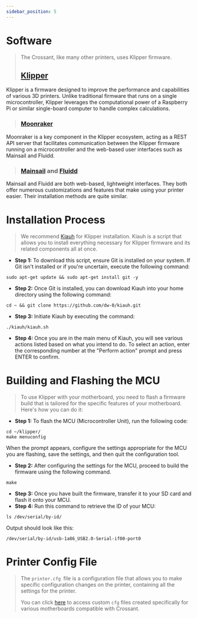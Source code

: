 ```yaml
---
sidebar_position: 5
---
```

# Software
>
>The Crossant, like many other printers, uses Klipper firmware.
>## [Klipper](https://github.com/Klipper3d/klipper)
Klipper is a firmware designed to improve the performance and capabilities of various 3D printers. Unlike traditional firmware that runs on a single microcontroller, Klipper leverages the computational power of a Raspberry Pi or similar single-board computer to handle complex calculations.
>### [Moonraker](https://github.com/Arksine/moonraker)
Moonraker is a key component in the Klipper ecosystem, acting as a REST API server that facilitates communication between the Klipper firmware running on a microcontroller and the web-based user interfaces such as Mainsail and Fluidd.
>### [Mainsail](https://github.com/mainsail-crew/mainsail) and [Fluidd](https://github.com/fluidd-core/fluidd)
Mainsail and Fluidd are both web-based, lightweight interfaces. They both offer numerous customizations and features that make using your printer easier. Their installation methods are quite similar.

# Installation Process
>We recommend [Kiauh](https://github.com/dw-0/kiauh/tree/master) for Klipper installation. Kiauh is a script that allows you to install everything necessary for Klipper firmware and its related components all at once.
* **Step 1:** 
To download this script, ensure Git is installed on your system. If Git isn't installed or if you're uncertain, execute the following command:
```shell
sudo apt-get update && sudo apt-get install git -y
```
* **Step 2:** 
Once Git is installed, you can download Kiauh into your home directory using the following command:
```shell
cd ~ && git clone https://github.com/dw-0/kiauh.git
```
* **Step 3:** 
Initiate Kiauh by executing the command:
```shell
./kiauh/kiauh.sh
```
* **Step 4:** 
Once you are in the main menu of Kiauh, you will see various actions listed based on what you intend to do. To select an action, enter the corresponding number at the "Perform action" prompt and press ENTER to confirm.

# Building and Flashing the MCU
>To use Klipper with your motherboard, you need to flash a firmware build that is tailored for the specific features of your motherboard. Here's how you can do it:
* **Step 1:** 
To flash the MCU (Microcontroller Unit), run the following code:
```shell
cd ~/klipper/
make menuconfig
```
When the prompt appears, configure the settings appropriate for the MCU you are flashing, save the settings, and then quit the configuration tool.
* **Step 2:** 
After configuring the settings for the MCU, proceed to build the firmware using the following command.
```shell
make
```
* **Step 3:** 
 Once you have built the firmware, transfer it to your SD card and flash it onto your MCU.
* **Step 4:** 
  Run this command to retrieve the ID of your MCU:
```shell
ls /dev/serial/by-id/
```
Output should look like this:
```shell
/dev/serial/by-id/usb-1a86_USB2.0-Serial-if00-port0
```

# Printer Config File
>The ```printer.cfg ```file is a configuration file that allows you to make specific configuration changes on the printer, containing all the settings for the printer.
>
>You can click [here](https://github.com/Pole-Engineering/Crossant-235) to access custom ```cfg``` files created specifically for various motherboards compatible with Crossant.
